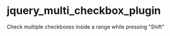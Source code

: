 jquery_multi_checkbox_plugin
============================

Check multiple checkboxes inside a range while pressing "Shift"
